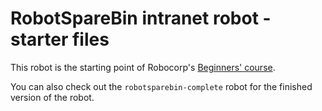 # RobotSpareBin intranet robot - starter files

This robot is the starting point of Robocorp's [Beginners' course](https://robocorp.com/docs/courses/beginners-course).

You can also check out the `robotsparebin-complete` robot for the finished version of the robot.
